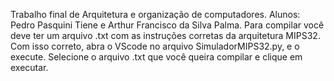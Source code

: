 Trabalho final de Arquitetura e organização de computadores.
Alunos: Pedro Pasquini Tiene e Arthur Francisco da Silva Palma.
Para compilar você deve ter um arquivo .txt com as instruções corretas da arquitetura MIPS32.
Com isso correto, abra o VScode no arquivo SimuladorMIPS32.py, e o execute.
Selecione o arquivo .txt que você queira compilar e clique em executar.
